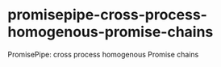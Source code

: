# promisepipe-cross-process-homogenous-promise-chains
PromisePipe: cross process homogenous Promise chains
